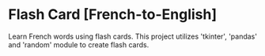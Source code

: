 # Flash Card [French-to-English]
Learn French words using flash cards.
This project utilizes 'tkinter', 'pandas' and 'random' module to create flash cards.
